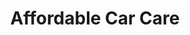 ---
title: "Affordable Car Care"
url: /west-valley-city/affordable-car-care/
shop: Autowerkstatt
---